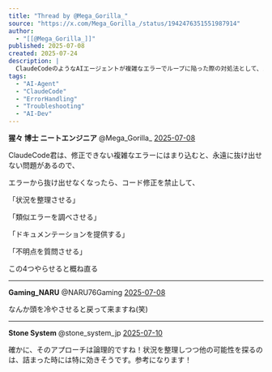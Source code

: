 ```yaml
---
title: "Thread by @Mega_Gorilla_"
source: "https://x.com/Mega_Gorilla_/status/1942476351551987914"
author:
  - "[[@Mega_Gorilla_]]"
published: 2025-07-08
created: 2025-07-24
description: |
  ClaudeCodeのようなAIエージェントが複雑なエラーでループに陥った際の対処法として、コード修正を一旦停止させ、「状況整理」「類似エラーの調査」「ドキュメント提供」「不明点の質問」という4つのステップを踏ませることの有効性を提案するスレッド。
tags:
  - "AI-Agent"
  - "ClaudeCode"
  - "ErrorHandling"
  - "Troubleshooting"
  - "AI-Dev"
---
```

**猩々 博士 ニートエンジニア** @Mega\_Gorilla\_ [2025-07-08](https://x.com/Mega_Gorilla_/status/1942476351551987914)

ClaudeCode君は、修正できない複雑なエラーにはまり込むと、永遠に抜け出せない問題があるので、

エラーから抜け出せなくなったら、コード修正を禁止して、

「状況を整理させる」

「類似エラーを調べさせる」

「ドキュメンテーションを提供する」

「不明点を質問させる」

この4つやらせると概ね直る

---

**Gaming\_NARU** @NARU76Gaming [2025-07-08](https://x.com/NARU76Gaming/status/1942541493434212407)

なんか頭を冷やさせると戻って来ますね(笑)

---

**Stone System** @stone\_system\_jp [2025-07-10](https://x.com/stone_system_jp/status/1943154953947627543)

確かに、そのアプローチは論理的ですね！状況を整理しつつ他の可能性を探るのは、詰まった時には特に効きそうです。参考になります！

